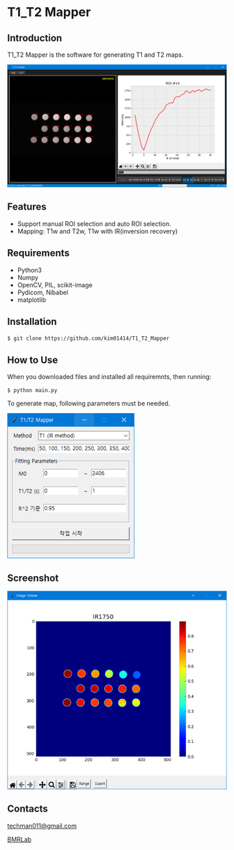 # T1_T2 Mapper

## Introduction
T1_T2 Mapper is the software for generating T1 and T2 maps.

![img1](./readme/img1.png)

## Features
 - Support manual ROI selection and auto ROI selection.
 - Mapping: T1w and T2w, T1w with IR(inversion recovery)

## Requirements
 - Python3
 - Numpy
 - OpenCV, PIL, scikit-image
 - Pydicom, Nibabel
 - matplotlib

## Installation
    $ git clone https://github.com/kim01414/T1_T2_Mapper

## How to Use
When you downloaded files and installed all requiremnts, then running:
    
    $ python main.py

To generate map, following parameters must be needed.

![img2](./readme/img2.png)

## Screenshot

![img3](./readme/img3.png)

## Contacts
techman011@gmail.com

[BMRLab](http://bmr.knu.ac.kr/)
